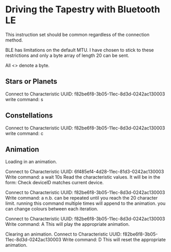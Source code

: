Driving the Tapestry with Bluetooth LE
=============

This instruction set should be common regardless of the connection method.

BLE has limitations on the default MTU.  I have chosen to stick to these restrictions and only a byte array of length 20 can be sent.

All <> denote a byte.

Stars or Planets
------------

Connect to Characteristic UUID: f82be6f8-3b05-11ec-8d3d-0242ac130003
write command:
	<deviceID>s<red><green><blue><star ID>

Constellations
------------

Connect to Characteristic UUID: f82be6f8-3b05-11ec-8d3d-0242ac130003
write command:
	<deviceID>c<red><green><blue><constellation ID>


Animation
------------

Loading in an animation.

Connect to Characteristic UUID: 6f485ef4-4d28-11ec-81d3-0242ac130003
Write command:
	<deviceID>a
wait 10s
Read the characteristic values.  It will be in the form:
	<deviceID><animation id>
Check deviceID matches current device.

Connect to Characteristic UUID: f82be6f8-3b05-11ec-8d3d-0242ac130003
Write command:
	<deviceID>a<red><green><blue><animation id><high byte><low byte><delay ms>
n.b. <high byte><low byte><delay ms> can be repeated until you reach the 20 character limit.
running this command multiple times will append to the animation.  you can change colours between each iteration.

Connect to Characteristic UUID: f82be6f8-3b05-11ec-8d3d-0242ac130003
Write command:
	<deviceID>A<animation id>
This will play the appropriate animation.

Clearing an animation.
Connect to Characteristic UUID: f82be6f8-3b05-11ec-8d3d-0242ac130003
Write command:
	<deviceID>D<animation id>
This will reset the appropriate animation.

